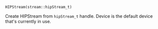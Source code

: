 ```
HIPStream(stream::hipStream_t)
```

Create HIPStream from `hipStream_t` handle. Device is the default device that's currently in use.
